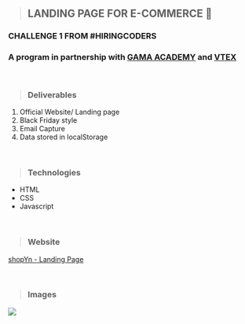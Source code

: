 >## LANDING PAGE FOR E-COMMERCE :shopping_cart:

### CHALLENGE 1 FROM #HIRINGCODERS
### A program in partnership with [GAMA ACADEMY](https://www.gama.academy/) and [VTEX](https://www.vtex.com/) 

<br>

>### Deliverables

1. Official Website/ Landing page
2. Black Friday style
3. Email Capture
4. Data stored in localStorage

<br>

>### Technologies
+ HTML
+ CSS
+ Javascript

<br>

>### Website

[shopYn - Landing Page](https://shopynlandingpage.netlify.app)

<br>

>### Images
<img src="https://i.postimg.cc/8cxdd2mS/hc-landingpage.gif" />



<img src="" />










